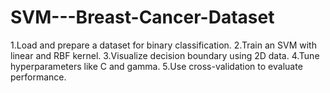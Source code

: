 # SVM---Breast-Cancer-Dataset
1.Load and prepare a dataset for binary classification.  2.Train an SVM with linear and RBF kernel.  3.Visualize decision boundary using 2D data.  4.Tune hyperparameters like C and gamma.  5.Use cross-validation to evaluate performance.
